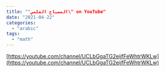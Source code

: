 ```yaml
---
title: ""المصباح العلمي\" on YouTube"
date: "2021-04-22"
categories: 
  - "arabic"
tags: 
  - "math"
---
```


[https://youtube.com/channel/UCLbGgaTG2eijfFeWhtrWKLw](https://youtube.com/channel/UCLbGgaTG2eijfFeWhtrWKLw)
